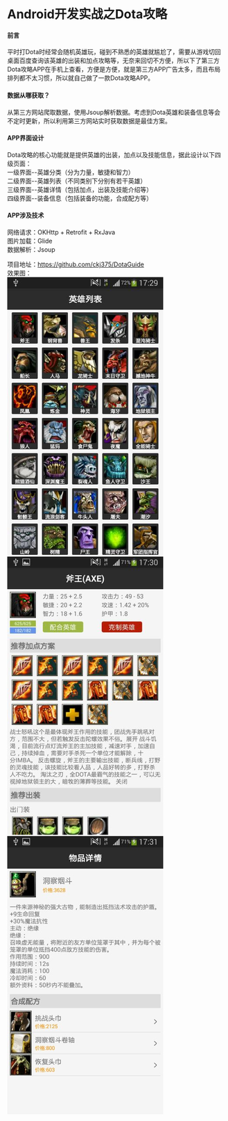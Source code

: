 # Android开发实战之Dota攻略

#### 前言
平时打Dota时经常会随机英雄玩，碰到不熟悉的英雄就尴尬了，需要从游戏切回桌面百度查询该英雄的出装和加点攻略等，无奈来回切不方便，所以下了第三方Dota攻略APP在手机上查看，方便是方便，就是第三方APP广告太多，而且布局排列都不太习惯，所以就自己做了一款Dota攻略APP。
<!-- more -->
#### 数据从哪获取？
从第三方网站爬取数据，使用Jsoup解析数据。考虑到Dota英雄和装备信息等会不定时更新，所以利用第三方网站实时获取数据是最佳方案。

#### APP界面设计
Dota攻略的核心功能就是提供英雄的出装，加点以及技能信息，据此设计以下四级页面：  
一级界面--英雄分类（分为力量，敏捷和智力）  
二级界面--英雄列表（不同类别下分别有若干英雄）  
三级界面--英雄详情（包括加点，出装及技能介绍等）  
四级界面--装备信息（包括装备的功能，合成配方等）

#### APP涉及技术
网络请求：OKHttp + Retrofit + RxJava  
图片加载：Glide  
数据解析：Jsoup

项目地址：https://github.com/ckj375/DotaGuide  
效果图：    
![img](https://raw.githubusercontent.com/ckj375/img-folder/master/dotaguide/dotaguide1.jpg)
![img](https://raw.githubusercontent.com/ckj375/img-folder/master/dotaguide/dotaguide2.jpg)
![img](https://raw.githubusercontent.com/ckj375/img-folder/master/dotaguide/dotaguide3.jpg)
